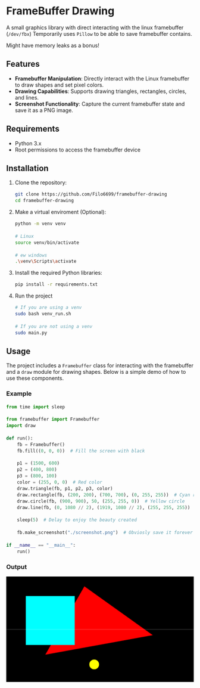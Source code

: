 # FrameBuffer Drawing

A small graphics library with direct interacting with the linux framebuffer (`/dev/fbx`)
Temporarily uses `Pillow` to be able to save framebuffer contains.

Might have memory leaks as a bonus!

## Features

- **Framebuffer Manipulation**: Directly interact with the Linux framebuffer to draw shapes and set pixel colors.
- **Drawing Capabilities**: Supports drawing triangles, rectangles, circles, and lines.
- **Screenshot Functionality**: Capture the current framebuffer state and save it as a PNG image.

## Requirements

- Python 3.x
- Root permissions to access the framebuffer device

## Installation

1. Clone the repository:
   ```bash
   git clone https://github.com/Filo6699/framebuffer-drawing
   cd framebuffer-drawing
   ```

2. Make a virtual enviroment (Optional):
   ```bash
   python -m venv venv

   # Linux
   source venv/bin/activate
   
   # ew windows
   .\venv\Scripts\activate
   ```

3. Install the required Python libraries:
   ```bash
   pip install -r requirements.txt
   ```

4. Run the project
   ```bash
   # If you are using a venv
   sudo bash venv_run.sh

   # If you are not using a venv
   sudo main.py
   ```

## Usage

The project includes a `Framebuffer` class for interacting with the framebuffer and a `draw` module for drawing shapes. Below is a simple demo of how to use these components.

### Example

```python
from time import sleep

from framebuffer import Framebuffer
import draw

def run():
    fb = Framebuffer()
    fb.fill((0, 0, 0))  # Fill the screen with black

    p1 = (1500, 600)
    p2 = (400, 800)
    p3 = (800, 100)
    color = (255, 0, 0)  # Red color
    draw.triangle(fb, p1, p2, p3, color)
    draw.rectangle(fb, (200, 200), (700, 700), (0, 255, 255))  # Cyan rectangle
    draw.circle(fb, (900, 900), 50, (255, 255, 0))  # Yellow circle
    draw.line(fb, (0, 1080 // 2), (1919, 1080 // 2), (255, 255, 255))  # White horizontal line

    sleep(5)  # Delay to enjoy the beauty created

    fb.make_screenshot("./screenshot.png")  # Obviosly save it forever

if __name__ == "__main__":
    run()
```

### Output

![Example output](./assets/screenshot.png)
